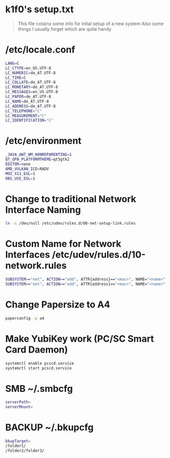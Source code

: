 # k1f0's setup.txt

> This file cotains some info for inital setup of a new system
> Also some things I usually forget which are quite handy

# /etc/locale.conf

```bash
LANG=C
LC_CTYPE=en_US.UTF-8  
LC_NUMERIC=de_AT.UTF-8  
LC_TIME=C  
LC_COLLATE=de_AT.UTF-8  
LC_MONETARY=de_AT.UTF-8  
LC_MESSAGES=en_US.UTF-8  
LC_PAPER=de_AT.UTF-8  
LC_NAME=de_AT.UTF-8  
LC_ADDRESS=de_AT.UTF-8  
LC_TELEPHONE="C"  
LC_MEASUREMENT="C"  
LC_IDENTIFICATION="C"  
```

# /etc/environment

```bash
_JAVA_AWT_WM_NONREPARENTING=1
QT_QPA_PLATFORMTHEME=qt5gtk2
EDITOR=nano
AMD_VULKAN_ICD=RADV
MOZ_X11_EGL=1
OBS_USE_EGL=1
```

# Change to traditional Network Interface Naming

```bash
ln -s /dev/null /etc/udev/rules.d/80-net-setup-link.rules
```

# Custom Name for Network Interfaces /etc/udev/rules.d/10-network.rules

```bash
SUBSYSTEM=="net", ACTION=="add", ATTR{address}=="<mac>", NAME="<name>"
SUBSYSTEM=="net", ACTION=="add", ATTR{address}=="<mac>", NAME="<name>"
```

# Change Papersize to A4

```bash
paperconfig -p a4
```

# Make YubiKey work (PC/SC Smart Card Daemon)

```bash
systemctl enable pcscd.service
systemctl start pcscd.service
```

# SMB ~/.smbcfg

```bash
serverPath=
serverMount=
```

# BACKUP ~/.bkupcfg

```bash
bkupTarget=
/folder1/
/folder2/folder3/
```
